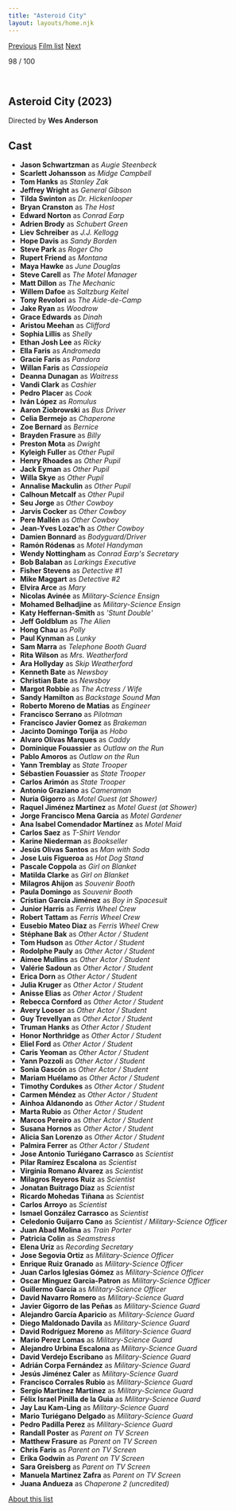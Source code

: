 ```yaml
---
title: "Asteroid City"
layout: layouts/home.njk
---
```


<nav class="films">
  <a class="prev" href="../blue-jean">Previous</a>
  <a href="../">Film list</a>
  <a class="next" href="../killers-of-the-flower-moon">Next</a>
</nav>

<p>98 / 100</p>

<article class="film">
  <img class="poster" src="../films/posters/asteroid-city.jpg" alt="">
  <img class="backdrop" src="../films/backdrops/asteroid-city.jpg" alt="">

  <h1>Asteroid City (2023)</h1>

  <p class="director">
    Directed by <strong>Wes Anderson</strong>
  </p>


  <h2>
    Cast
  </h2>
  <ul>
    <li><strong>Jason Schwartzman</strong> as <em>Augie Steenbeck</em></li>
<li><strong>Scarlett Johansson</strong> as <em>Midge Campbell</em></li>
<li><strong>Tom Hanks</strong> as <em>Stanley Zak</em></li>
<li><strong>Jeffrey Wright</strong> as <em>General Gibson</em></li>
<li><strong>Tilda Swinton</strong> as <em>Dr. Hickenlooper</em></li>
<li><strong>Bryan Cranston</strong> as <em>The Host</em></li>
<li><strong>Edward Norton</strong> as <em>Conrad Earp</em></li>
<li><strong>Adrien Brody</strong> as <em>Schubert Green</em></li>
<li><strong>Liev Schreiber</strong> as <em>J.J. Kellogg</em></li>
<li><strong>Hope Davis</strong> as <em>Sandy Borden</em></li>
<li><strong>Steve Park</strong> as <em>Roger Cho</em></li>
<li><strong>Rupert Friend</strong> as <em>Montana</em></li>
<li><strong>Maya Hawke</strong> as <em>June Douglas</em></li>
<li><strong>Steve Carell</strong> as <em>The Motel Manager</em></li>
<li><strong>Matt Dillon</strong> as <em>The Mechanic</em></li>
<li><strong>Willem Dafoe</strong> as <em>Saltzburg Keitel</em></li>
<li><strong>Tony Revolori</strong> as <em>The Aide-de-Camp</em></li>
<li><strong>Jake Ryan</strong> as <em>Woodrow</em></li>
<li><strong>Grace Edwards</strong> as <em>Dinah</em></li>
<li><strong>Aristou Meehan</strong> as <em>Clifford</em></li>
<li><strong>Sophia Lillis</strong> as <em>Shelly</em></li>
<li><strong>Ethan Josh Lee</strong> as <em>Ricky</em></li>
<li><strong>Ella Faris</strong> as <em>Andromeda</em></li>
<li><strong>Gracie Faris</strong> as <em>Pandora</em></li>
<li><strong>Willan Faris</strong> as <em>Cassiopeia</em></li>
<li><strong>Deanna Dunagan</strong> as <em>Waitress</em></li>
<li><strong>Vandi Clark</strong> as <em>Cashier</em></li>
<li><strong>Pedro Placer</strong> as <em>Cook</em></li>
<li><strong>Iván López</strong> as <em>Romulus</em></li>
<li><strong>Aaron Ziobrowski</strong> as <em>Bus Driver</em></li>
<li><strong>Celia Bermejo</strong> as <em>Chaperone</em></li>
<li><strong>Zoe Bernard</strong> as <em>Bernice</em></li>
<li><strong>Brayden Frasure</strong> as <em>Billy</em></li>
<li><strong>Preston Mota</strong> as <em>Dwight</em></li>
<li><strong>Kyleigh Fuller</strong> as <em>Other Pupil</em></li>
<li><strong>Henry Rhoades</strong> as <em>Other Pupil</em></li>
<li><strong>Jack Eyman</strong> as <em>Other Pupil</em></li>
<li><strong>Willa Skye</strong> as <em>Other Pupil</em></li>
<li><strong>Annalise Mackulin</strong> as <em>Other Pupil</em></li>
<li><strong>Calhoun Metcalf</strong> as <em>Other Pupil</em></li>
<li><strong>Seu Jorge</strong> as <em>Other Cowboy</em></li>
<li><strong>Jarvis Cocker</strong> as <em>Other Cowboy</em></li>
<li><strong>Pere Mallén</strong> as <em>Other Cowboy</em></li>
<li><strong>Jean-Yves Lozac'h</strong> as <em>Other Cowboy</em></li>
<li><strong>Damien Bonnard</strong> as <em>Bodyguard/Driver</em></li>
<li><strong>Ramón Ródenas</strong> as <em>Motel Handyman</em></li>
<li><strong>Wendy Nottingham</strong> as <em>Conrad Earp's Secretary</em></li>
<li><strong>Bob Balaban</strong> as <em>Larkings Executive</em></li>
<li><strong>Fisher Stevens</strong> as <em>Detective #1</em></li>
<li><strong>Mike Maggart</strong> as <em>Detective #2</em></li>
<li><strong>Elvira Arce</strong> as <em>Mary</em></li>
<li><strong>Nicolas Avinée</strong> as <em>Military-Science Ensign</em></li>
<li><strong>Mohamed Belhadjine</strong> as <em>Military-Science Ensign</em></li>
<li><strong>Katy Heffernan-Smith</strong> as <em>'Stunt Double'</em></li>
<li><strong>Jeff Goldblum</strong> as <em>The Alien</em></li>
<li><strong>Hong Chau</strong> as <em>Polly</em></li>
<li><strong>Paul Kynman</strong> as <em>Lunky</em></li>
<li><strong>Sam Marra</strong> as <em>Telephone Booth Guard</em></li>
<li><strong>Rita Wilson</strong> as <em>Mrs. Weatherford</em></li>
<li><strong>Ara Hollyday</strong> as <em>Skip Weatherford</em></li>
<li><strong>Kenneth Bate</strong> as <em>Newsboy</em></li>
<li><strong>Christian Bate</strong> as <em>Newsboy</em></li>
<li><strong>Margot Robbie</strong> as <em>The Actress / Wife</em></li>
<li><strong>Sandy Hamilton</strong> as <em>Backstage Sound Man</em></li>
<li><strong>Roberto Moreno de Matias</strong> as <em>Engineer</em></li>
<li><strong>Francisco Serrano</strong> as <em>Pilotman</em></li>
<li><strong>Francisco Javier Gomez</strong> as <em>Brakeman</em></li>
<li><strong>Jacinto Domingo Torija</strong> as <em>Hobo</em></li>
<li><strong>Alvaro Olivas Marques</strong> as <em>Caddy</em></li>
<li><strong>Dominique Fouassier</strong> as <em>Outlaw on the Run</em></li>
<li><strong>Pablo Amoros</strong> as <em>Outlaw on the Run</em></li>
<li><strong>Yann Tremblay</strong> as <em>State Trooper</em></li>
<li><strong>Sébastien Fouassier</strong> as <em>State Trooper</em></li>
<li><strong>Carlos Arimón</strong> as <em>State Trooper</em></li>
<li><strong>Antonio Graziano</strong> as <em>Cameraman</em></li>
<li><strong>Nuria Gigorro</strong> as <em>Motel Guest (at Shower)</em></li>
<li><strong>Raquel Jiménez Martinez</strong> as <em>Motel Guest (at Shower)</em></li>
<li><strong>Jorge Francisco Mena Garcia</strong> as <em>Motel Gardener</em></li>
<li><strong>Ana Isabel Comendador Martínez</strong> as <em>Motel Maid</em></li>
<li><strong>Carlos Saez</strong> as <em>T-Shirt Vendor</em></li>
<li><strong>Karine Niederman</strong> as <em>Bookseller</em></li>
<li><strong>Jesús Olivas Santos</strong> as <em>Man with Soda</em></li>
<li><strong>Jose Luis Figueroa</strong> as <em>Hot Dog Stand</em></li>
<li><strong>Pascale Coppola</strong> as <em>Girl on Blanket</em></li>
<li><strong>Matilda Clarke</strong> as <em>Girl on Blanket</em></li>
<li><strong>Milagros Ahijon</strong> as <em>Souvenir Booth</em></li>
<li><strong>Paula Domingo</strong> as <em>Souvenir Booth</em></li>
<li><strong>Crístian García Jiménez</strong> as <em>Boy in Spacesuit</em></li>
<li><strong>Junior Harris</strong> as <em>Ferris Wheel Crew</em></li>
<li><strong>Robert Tattam</strong> as <em>Ferris Wheel Crew</em></li>
<li><strong>Eusebio Mateo Diaz</strong> as <em>Ferris Wheel Crew</em></li>
<li><strong>Stéphane Bak</strong> as <em>Other Actor / Student</em></li>
<li><strong>Tom Hudson</strong> as <em>Other Actor / Student</em></li>
<li><strong>Rodolphe Pauly</strong> as <em>Other Actor / Student</em></li>
<li><strong>Aimee Mullins</strong> as <em>Other Actor / Student</em></li>
<li><strong>Valérie Sadoun</strong> as <em>Other Actor / Student</em></li>
<li><strong>Erica Dorn</strong> as <em>Other Actor / Student</em></li>
<li><strong>Julia Kruger</strong> as <em>Other Actor / Student</em></li>
<li><strong>Anisse Elias</strong> as <em>Other Actor / Student</em></li>
<li><strong>Rebecca Cornford</strong> as <em>Other Actor / Student</em></li>
<li><strong>Avery Looser</strong> as <em>Other Actor / Student</em></li>
<li><strong>Guy Trevellyan</strong> as <em>Other Actor / Student</em></li>
<li><strong>Truman Hanks</strong> as <em>Other Actor / Student</em></li>
<li><strong>Honor Northridge</strong> as <em>Other Actor / Student</em></li>
<li><strong>Eliel Ford</strong> as <em>Other Actor / Student</em></li>
<li><strong>Caris Yeoman</strong> as <em>Other Actor / Student</em></li>
<li><strong>Yann Pozzoli</strong> as <em>Other Actor / Student</em></li>
<li><strong>Sonia Gascón</strong> as <em>Other Actor / Student</em></li>
<li><strong>Mariam Huélamo</strong> as <em>Other Actor / Student</em></li>
<li><strong>Timothy Cordukes</strong> as <em>Other Actor / Student</em></li>
<li><strong>Carmen Méndez</strong> as <em>Other Actor / Student</em></li>
<li><strong>Ainhoa Aldanondo</strong> as <em>Other Actor / Student</em></li>
<li><strong>Marta Rubio</strong> as <em>Other Actor / Student</em></li>
<li><strong>Marcos Pereiro</strong> as <em>Other Actor / Student</em></li>
<li><strong>Susana Hornos</strong> as <em>Other Actor / Student</em></li>
<li><strong>Alicia San Lorenzo</strong> as <em>Other Actor / Student</em></li>
<li><strong>Palmira Ferrer</strong> as <em>Other Actor / Student</em></li>
<li><strong>Jose Antonio Turiégano Carrasco</strong> as <em>Scientist</em></li>
<li><strong>Pilar Ramírez Escalona</strong> as <em>Scientist</em></li>
<li><strong>Virginia Romano Álvarez</strong> as <em>Scientist</em></li>
<li><strong>Milagros Reyeros Ruiz</strong> as <em>Scientist</em></li>
<li><strong>Jonatan Buitrago Díaz</strong> as <em>Scientist</em></li>
<li><strong>Ricardo Mohedas Tiñana</strong> as <em>Scientist</em></li>
<li><strong>Carlos Arroyo</strong> as <em>Scientist</em></li>
<li><strong>Ismael González Carrasco</strong> as <em>Scientist</em></li>
<li><strong>Celedonio Guijarro Cano</strong> as <em>Scientist / Military-Science Officer</em></li>
<li><strong>Juan Abad Molina</strong> as <em>Train Porter</em></li>
<li><strong>Patricia Colin</strong> as <em>Seamstress</em></li>
<li><strong>Elena Uriz</strong> as <em>Recording Secretary</em></li>
<li><strong>Jose Segovia Ortiz</strong> as <em>Military-Science Officer</em></li>
<li><strong>Enrique Ruiz Granado</strong> as <em>Military-Science Officer</em></li>
<li><strong>Juan Carlos Iglesias Gómez</strong> as <em>Military-Science Officer</em></li>
<li><strong>Oscar Minguez Garcia-Patron</strong> as <em>Military-Science Officer</em></li>
<li><strong>Guillermo García</strong> as <em>Military-Science Officer</em></li>
<li><strong>David Navarro Romero</strong> as <em>Military-Science Guard</em></li>
<li><strong>Javier Gigorro de las Peñas</strong> as <em>Military-Science Guard</em></li>
<li><strong>Alejandro García Aparicio</strong> as <em>Military-Science Guard</em></li>
<li><strong>Diego Maldonado Davila</strong> as <em>Military-Science Guard</em></li>
<li><strong>David Rodríguez Moreno</strong> as <em>Military-Science Guard</em></li>
<li><strong>Mario Perez Lomas</strong> as <em>Military-Science Guard</em></li>
<li><strong>Alejandro Urbina Escalona</strong> as <em>Military-Science Guard</em></li>
<li><strong>David Verdejo Escribano</strong> as <em>Military-Science Guard</em></li>
<li><strong>Adrián Corpa Fernández</strong> as <em>Military-Science Guard</em></li>
<li><strong>Jesús Jiménez Caler</strong> as <em>Military-Science Guard</em></li>
<li><strong>Francisco Corrales Rubio</strong> as <em>Military-Science Guard</em></li>
<li><strong>Sergio Martinez Martinez</strong> as <em>Military-Science Guard</em></li>
<li><strong>Félix Israel Pinilla de la Guia</strong> as <em>Military-Science Guard</em></li>
<li><strong>Jay Lau Kam-Ling</strong> as <em>Military-Science Guard</em></li>
<li><strong>Mario Turiégano Delgado</strong> as <em>Military-Science Guard</em></li>
<li><strong>Pedro Padilla Perez</strong> as <em>Military-Science Guard</em></li>
<li><strong>Randall Poster</strong> as <em>Parent on TV Screen</em></li>
<li><strong>Matthew Frasure</strong> as <em>Parent on TV Screen</em></li>
<li><strong>Chris Faris</strong> as <em>Parent on TV Screen</em></li>
<li><strong>Erika Godwin</strong> as <em>Parent on TV Screen</em></li>
<li><strong>Sara Greisberg</strong> as <em>Parent on TV Screen</em></li>
<li><strong>Manuela Martinez Zafra</strong> as <em>Parent on TV Screen</em></li>
<li><strong>Juana Andueza</strong> as <em>Chaperone 2 (uncredited)</em></li>
  </ul>
</article>
<footer>
  <a href="../about">About this list</a>
</footer>
